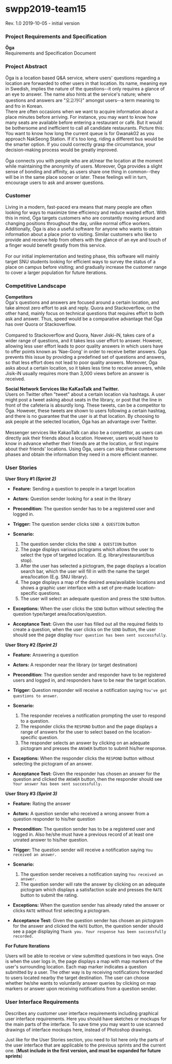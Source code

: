 # swpp2019-team15

Rev. 1.0 2019-10-05 - initial version

### Project Requirements and Specification<br>

**Öga**<br>
Requirements and Specification Document<br>

### Project Abstract<br>

Öga is a location based Q&A service, where users' questions regarding a location are forwarded to other users in that location. Its name, meaning eye in Swedish, implies the nature of the questions--it only requires a glance of an eye to answer. The name also hints at the service's nature; where questions and answers are "오고가다" amongst users--a term meaning to and fro in Korean.<br>
There are often occasions when we want to acquire information about a place minutes before arriving. For instance, you may want to know how many seats are available before entering a restaurant or café. But it would be bothersome and inefficient to call all candidate restaurants. Picture this: You want to know how long the current queue is for Gwanak02 as you approach NakSeong Station. If it's too long, riding a different bus would be the smarter option. If you could correctly grasp the circumstance, your decision-making process would be greatly improved.<br/><br/>
Öga connects you with people who are at/near the location at the moment while maintaining the anonymity of users. Moreover, Öga provides a slight sense of bonding and affinity, as users share one thing in common--they will be in the same place sooner or later. These feelings will in turn, encourage users to ask and answer questions.

### Customer<br>

Living in a modern, fast-paced era means that many people are often looking for ways to maximize time efficiency and reduce wasted effort. With this in mind, Öga targets customers who are constantly moving around and changing positions throughout the day, unlike normal office workers. Additionally, Öga is also a useful software for anyone who wants to obtain information about a place prior to visiting. Similar customers who like to provide and receive help from others with the glance of an eye and touch of a finger would benefit greatly from this service.<br/><br/>
For our initial implementation and testing phase, this software will mainly target SNU students looking for efficient ways to survey the status of a place on campus before visiting; and gradually increase the customer range to cover a larger population for future iterations.

### Competitive Landscape<br>

**Competitors**<br>
Öga's questions and answers are focused around a certain location, and take almost zero effort to ask and reply. Quora and Stackoverflow, on the other hand, mainly focus on technical questions that requires effort to both ask and answer. Thus, speed would be a comparative advantage that Öga has over Quora or Stackoverflow. <br/><br/>
Compared to Stackoverflow and Quora, Naver Jiski-iN, takes care of a wider range of questions, and it takes less user effort to answer. However, allowing less user effort leads to poor quality answers in which users have to offer points known as 'Nae-Gong' in order to receive better answers. Öga prevents this issue by providing a predefined set of questions and answers, so that less effort does not lead to poor quality answers. Moreover, Öga asks about a certain location, so it takes less time to receive answers, while Jisik-iN usually requires more than 3,000 views before an answer is received.

**Social Network Services like KaKaoTalk and Twitter.**<br>
Users on Twitter often "tweet" about a certain location via hashtags. A user might post a tweet asking about seats in the library, or post that the line in front of the cafeteria is absurdly long. These tweets, can be a competitor to Öga. However, these tweets are shown to users following a certain hashtag, and there is no guarantee that the user is at that location. By choosing to ask people at the selected location, Öga has an advantage over Twitter.<br/><br/>
Messenger services like KakaoTalk can also be a competitor, as users can directly ask their friends about a location. However, users would have to know in advance whether their friends are at the location, or first inquire about their friends' locations. Using Öga, users can skip these cumbersome phases and obtain the information they need in a more efficient manner.

### User Stories<br>

**User Story #1 _(Sprint 2)_**<br>

- **Feature:** Sending a question to people in a target location
- **Actors:** Question sender looking for a seat in the library
- **Precondition:** The question sender has to be a registered user and logged in.
- **Trigger:** The question sender clicks `SEND A QUESTION` button
- **Scenario:**

  1. The question sender clicks the `SEND A QUESTION` button
  2. The page displays various pictograms which allows the user to select the type of targeted location. (E.g. library/restaurant/bus stop).
  3. After the user has selected a pictogram, the page displays a location search bar, which the user will fill in with the name the target area/location (E.g. SNU library).
  4. The page displays a map of the desired area/available locations and shows a graphic user interface with a set of pre-made location-specific questions.
  5. The user will select an adequate question and press the `SEND` button.

- **Exceptions:** When the user clicks the `SEND` button without selecting the question type/target area/location/question.
- **Acceptance Test:**
  Given the user has filled out all the required fields to create a question, when the user clicks on the `SEND` button, the user should see the page display `Your question has been sent successfully`.

**User Story #2 _(Sprint 2)_**<br>

- **Feature:** Answering a question
- **Actors:** A responder near the library (or target destination)
- **Precondition:** The question sender and responder have to be registered users and logged in, and responders have to be near the target location.
- **Trigger:** Question responder will receive a notification saying `You've got questions to answer`.
- **Scenario:**

  1. The responder receives a notification prompting the user to respond to a question.
  2. The responder clicks the `RESPOND` button and the page displays a range of answers for the user to select based on the location-specific question.
  3. The responder selects an answer by clicking on an adequate pictogram and presses the `ANSWER` button to submit his/her response.

- **Exceptions:** When the responder clicks the `RESPOND` button without selecting the pictogram of an answer.
- **Acceptance Test:**
  Given the responder has chosen an answer for the question and clicked the `ANSWER` button, then the responder should see `Your answer has been sent successfully.`

**User Story #3 _(Sprint 3)_**<br>

- **Feature:** Rating the answer
- **Actors:** A question sender who received a wrong answer from a question responder to his/her question
- **Precondition:** The question sender has to be a registered user and logged in. Also he/she must have a previous record of at least one unrated answer to his/her question.
- **Trigger:** The question sender will receive a notification saying `You received an answer.`
- **Scenario:**

  1. The question sender receives a notification saying `You received an answer.`
  2. The question sender will rate the answer by clicking on an adequate pictogram which displays a satisfaction scale and presses the `RATE` button to submit the rating.

- **Exceptions:** When the question sender has already rated the answer or clicks `RATE` without first selecting a pictogram.
- **Acceptance Test:**
  Given the question sender has chosen an pictogram for the answer and clicked the `RATE` button, the question sender should see a page displaying `Thank you. Your response has been successfully recorded.`

**For Future Iterations**

Users will be able to receive or view submitted questions in two ways. One is when the user logs in, the page displays a map with map markers of the user's surrounding location. Each map marker indicates a question submitted by a user. The other way is by receiving notifications forwarded to users located nearby the target destination. The user can choose whether he/she wants to voluntarily answer queries by clicking on map markers or answer upon receiving notifications from a question sender.

### User Interface Requirements<br>

Describes any customer user interface requirements including graphical user interface requirements. Here you should have sketches or mockups for the main parts of the interface. To save time you may want to use scanned drawings of interface mockups here, instead of Photoshop drawings.

Just like for the User Stories section, you need to list here only the parts of the user interface that are applicable to the previous sprints and the current one. (**Must include in the first version, and must be expanded for future sprints**)
